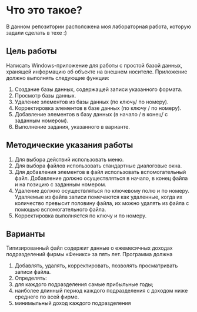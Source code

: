 # Что это такое?
В данном репозитории расположена моя лабораторная работа, которую задали сделать в техе :)

## Цель работы
Написать Windows-приложение для работы с простой базой данных, хранящей информацию об объекте на внешнем носителе.  Приложение должно выполнять следующие функции:
1.	Создание базы данных, содержащей записи указанного формата.
2.	Просмотр  базы данных.
3.	Удаление элементов из базы данных (по ключу/ по номеру).
4.	Корректировка элементов в базе данных (по ключу / по номеру).
5.	Добавление элементов в базу данных (в начало / в конец/ с заданным номером).
6.	Выполнение задания, указанного в варианте.

## Методические указания работы
1.	Для выбора действий использовать меню.
2.	Для выбора файлов использовать стандартные диалоговые окна.
3.	Для добавления элементов в файл использовать вспомогательный файл. Добавление должно осуществляться в начало, в конец файла и на позицию с заданным номером.
4.	Удаление должно осуществляться по ключевому полю и по номеру. Удаляемые из файла записи помечаются как удаленные, когда их количество превысит половину файла, их можно удалять из файла с помощью вспомогательного файла. 
5.	Корректировка выполняется по ключу и по номеру.

## Варианты
Типизированный файл содержит данные о ежемесячных доходах подразделений фирмы «Феникс» за  пять лет. Программа должна
1.	Добавлять, удалять, корректировать, позволять просматривать записи файла. 
2.	Определять:
  1.	для каждого подразделения самые прибыльные годы;
  2.	наиболее длинный период каждого подразделения с доходом ниже среднего по всей фирме.
  3.	минимыльный доход каждого подразделения


